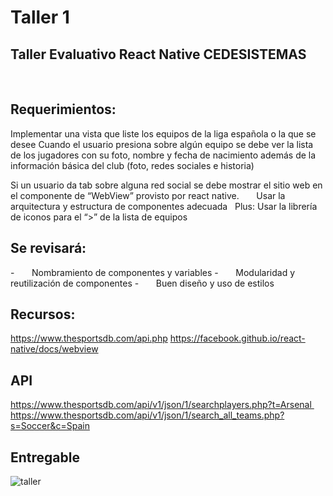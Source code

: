 # Taller 1


## Taller Evaluativo React Native CEDESISTEMAS
 

## Requerimientos:
Implementar una vista que liste los equipos de la liga española o la que se desee 
Cuando el usuario presiona sobre algún equipo se debe ver la lista de los jugadores con su foto, nombre y fecha de nacimiento además de la información básica del club (foto, redes sociales e historia)

Si un usuario da tab sobre alguna red social se debe mostrar el sitio web en el componente de “WebView” provisto por react native.       Usar la arquitectura y estructura de componentes adecuada
 
Plus: Usar la librería de iconos para el “>” de la lista de equipos
 
## Se revisará:
-       Nombramiento de componentes y variables
-       Modularidad y reutilización de componentes
-       Buen diseño y uso de estilos
 
## Recursos:

https://www.thesportsdb.com/api.php
https://facebook.github.io/react-native/docs/webview
 
## API 

https://www.thesportsdb.com/api/v1/json/1/searchplayers.php?t=Arsenal 
https://www.thesportsdb.com/api/v1/json/1/search_all_teams.php?s=Soccer&c=Spain


## Entregable
![taller](https://github.com/alexlondon07/Taller1/blob/master/gif/taller.gif)
